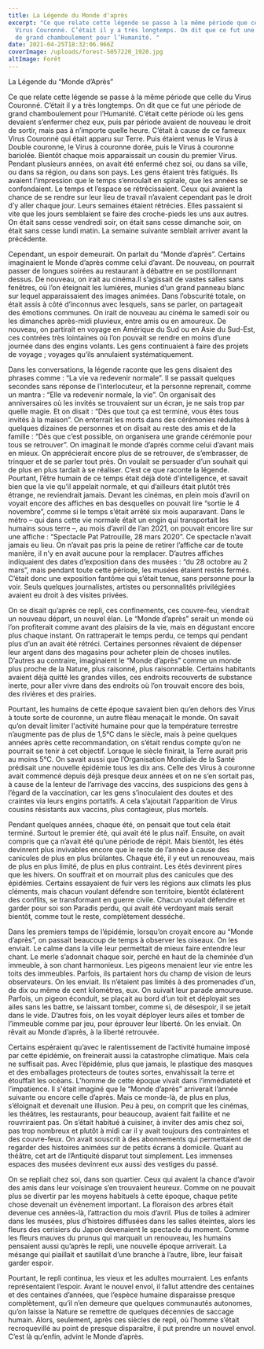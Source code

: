 ```yaml
---
title: La Légende du Monde d'après
excerpt: "Ce que relate cette légende se passe à la même période que celle du
  Virus Couronné. C’était il y a très longtemps. On dit que ce fut une période
  de grand chamboulement pour l’Humanité. "
date: 2021-04-25T18:32:06.966Z
coverImage: /uploads/forest-5057220_1920.jpg
altImage: Forêt
---
```

<!--StartFragment-->

La Légende du “Monde d’Après”



Ce que relate cette légende se passe à la même période que celle du Virus Couronné. C’était il y a très longtemps. On dit que ce fut une période de grand chamboulement pour l’Humanité. C’était cette période où les gens devaient s’enfermer chez eux, puis par période avaient de nouveau le droit de sortir, mais pas à n’importe quelle heure. C’était à cause de ce fameux Virus Couronné qui était apparu sur Terre. Puis étaient venus le Virus à Double couronne, le Virus à couronne dorée, puis le Virus à couronne bariolée. Bientôt chaque mois apparaissait un cousin du premier Virus. Pendant plusieurs années, on avait été enfermé chez soi, ou dans sa ville, ou dans sa région, ou dans son pays. Les gens étaient très fatigués. Ils avaient l’impression que le temps s’enroulait en spirale, que les années se confondaient. Le temps et l’espace se rétrécissaient. Ceux qui avaient la chance de se rendre sur leur lieu de travail n’avaient cependant pas le droit d’y aller chaque jour. Leurs semaines étaient rétrécies. Elles passaient si vite que les jours semblaient se faire des croche-pieds les uns aux autres. On était sans cesse vendredi soir, on était sans cesse dimanche soir, on était sans cesse lundi matin. La semaine suivante semblait arriver avant la précédente.



Cependant, un espoir demeurait. On parlait du “Monde d’après”. Certains imaginaient le Monde d’après comme celui d’avant. De nouveau, on pourrait passer de longues soirées au restaurant à débattre en se postillonnant dessus. De nouveau, on irait au cinéma.Il s’agissait de vastes salles sans fenêtres, où l’on éteignait les lumières, munies d’un grand panneau blanc sur lequel apparaissaient des images animées. Dans l’obscurité totale, on était assis à côté d’inconnus avec lesquels, sans se parler, on partageait des émotions communes. On irait de nouveau au cinéma le samedi soir ou les dimanches après-midi pluvieux, entre amis ou en amoureux. De nouveau, on partirait en voyage en Amérique du Sud ou en Asie du Sud-Est, ces contrées très lointaines où l’on pouvait se rendre en moins d’une journée dans des engins volants. Les gens continuaient à faire des projets de voyage ; voyages qu’ils annulaient systématiquement.



Dans les conversations, la légende raconte que les gens disaient des phrases comme : “La vie va redevenir normale”. Il se passait quelques secondes sans réponse de l’interlocuteur, et la personne reprenait, comme un mantra : “Elle va redevenir normale, la vie”. On organisait des anniversaires où les invités se trouvaient sur un écran, je ne sais trop par quelle magie. Et on disait : “Dès que tout ça est terminé, vous êtes tous invités à la maison”. On enterrait les morts dans des cérémonies réduites à quelques dizaines de personnes et on disait au reste des amis et de la famille : “Dès que c’est possible, on organisera une grande cérémonie pour tous se retrouver”. On imaginait le monde d’après comme celui d’avant mais en mieux. On apprécierait encore plus de se retrouver, de s’embrasser, de trinquer et de se parler tout près. On voulait se persuader d’un souhait qui de plus en plus tardait à se réaliser. C’est ce que raconte la légende. Pourtant, l’être humain de ce temps était déjà doté d’intelligence, et savait bien que la vie qu’il appelait normale, et qui d’ailleurs était plutôt très étrange, ne reviendrait jamais. Devant les cinémas, en plein mois d’avril on voyait encore des affiches en bas desquelles on pouvait lire “sortie le 4 novembre”, comme si le temps s’était arrêté six mois auparavant. Dans le métro – qui dans cette vie normale était un engin qui transportait les humains sous terre –, au mois d’avril de l’an 2021, on pouvait encore lire sur une affiche : “Spectacle Pat Patrouille, 28 mars 2020”. Ce spectacle n’avait jamais eu lieu. On n’avait pas pris la peine de retirer l’affiche car de toute manière, il n’y en avait aucune pour la remplacer. D’autres affiches indiquaient des dates d’exposition dans des musées : “du 28 octobre au 2 mars”, mais pendant toute cette période, les musées étaient restés fermés. C’était donc une exposition fantôme qui s’était tenue, sans personne pour la voir. Seuls quelques journalistes, artistes ou personnalités privilégiées avaient eu droit à des visites privées.



On se disait qu’après ce repli, ces confinements, ces couvre-feu, viendrait un nouveau départ, un nouvel élan. Le “Monde d’après” serait un monde où l’on profiterait comme avant des plaisirs de la vie, mais en dégustant encore plus chaque instant. On rattraperait le temps perdu, ce temps qui pendant plus d’un an avait été rétréci. Certaines personnes rêvaient de dépenser leur argent dans des magasins pour acheter plein de choses inutiles. D’autres au contraire, imaginaient le “Monde d’après” comme un monde plus proche de la Nature, plus raisonné, plus raisonnable. Certains habitants avaient déjà quitté les grandes villes, ces endroits recouverts de substance inerte, pour aller vivre dans des endroits où l’on trouvait encore des bois, des rivières et des prairies.



Pourtant, les humains de cette époque savaient bien qu’en dehors des Virus à toute sorte de couronne, un autre fléau menaçait le monde. On savait qu’on devait limiter l'activité humaine pour que la température terrestre n’augmente pas de plus de 1,5°C dans le siècle, mais à peine quelques années après cette recommandation, on s’était rendus compte qu’on ne pourrait se tenir à cet objectif. Lorsque le siècle finirait, la Terre aurait pris au moins 5°C. On savait aussi que l’Organisation Mondiale de la Santé prédisait une nouvelle épidémie tous les dix ans. Celle des Virus à couronne avait commencé depuis déjà presque deux années et on ne s’en sortait pas, à cause de la lenteur de l’arrivage des vaccins, des suspicions des gens à l’égard de la vaccination, car les gens s’inoculaient des doutes et des craintes via leurs engins portatifs. A cela s’ajoutait l’apparition de Virus cousins résistants aux vaccins, plus contagieux, plus mortels.



Pendant quelques années, chaque été, on pensait que tout cela était terminé. Surtout le premier été, qui avait été le plus naïf. Ensuite, on avait compris que ça n’avait été qu’une période de répit. Mais bientôt, les étés devinrent plus invivables encore que le reste de l’année à cause des canicules de plus en plus brûlantes. Chaque été, il y eut un renouveau, mais de plus en plus limité, de plus en plus contraint. Les étés devinrent pires que les hivers. On souffrait et on mourrait plus des canicules que des épidémies. Certains essayaient de fuir vers les régions aux climats les plus cléments, mais chacun voulant défendre son territoire, bientôt éclatèrent des conflits, se transformant en guerre civile. Chacun voulait défendre et garder pour soi son Paradis perdu, qui avait été verdoyant mais serait bientôt, comme tout le reste, complètement desséché.



Dans les premiers temps de l’épidémie, lorsqu’on croyait encore au “Monde d’après”, on passait beaucoup de temps à observer les oiseaux. On les enviait. Le calme dans la ville leur permettait de mieux faire entendre leur chant. Le merle s’adonnait chaque soir, perché en haut de la cheminée d’un immeuble, à son chant harmonieux. Les pigeons menaient leur vie entre les toits des immeubles. Parfois, ils partaient hors du champ de vision de leurs observateurs. On les enviait. Ils n’étaient pas limités à des promenades d’un, de dix ou même de cent kilomètres, eux. On suivait leur parade amoureuse. Parfois, un pigeon éconduit, se plaçait au bord d’un toit et déployait ses ailes sans les battre, se laissant tomber, comme si, de désespoir, il se jetait dans le vide. D’autres fois, on les voyait déployer leurs ailes et tomber de l’immeuble comme par jeu, pour éprouver leur liberté. On les enviait. On rêvait au Monde d’après, à la liberté retrouvée.



Certains espéraient qu’avec le ralentissement de l’activité humaine imposé par cette épidémie, on freinerait aussi la catastrophe climatique. Mais cela ne suffisait pas. Avec l’épidémie, plus que jamais, le plastique des masques et des emballages protecteurs de toutes sortes, envahissait la terre et étouffait les océans. L’homme de cette époque vivait dans l’immédiateté et l’impatience. Il s'était imaginé que le “Monde d’après” arriverait l’année suivante ou encore celle d’après. Mais ce monde-là, de plus en plus, s’éloignait et devenait une illusion. Peu à peu, on comprit que les cinémas, les théâtres, les restaurants, pour beaucoup, avaient fait faillite et ne rouvriraient pas. On s’était habitué à cuisiner, à inviter des amis chez soi, pas trop nombreux et plutôt à midi car il y avait toujours des contraintes et des couvre-feux. On avait souscrit à des abonnements qui permettaient de regarder des histoires animées sur de petits écrans à domicile. Quant au théâtre, cet art de l’Antiquité disparut tout simplement. Les immenses espaces des musées devinrent eux aussi des vestiges du passé.



On se repliait chez soi, dans son quartier. Ceux qui avaient la chance d’avoir des amis dans leur voisinage s’en trouvaient heureux. Comme on ne pouvait plus se divertir par les moyens habituels à cette époque, chaque petite chose devenait un événement important. La floraison des arbres était devenue ces années-là, l’attraction du mois d’avril. Plus de toiles à admirer dans les musées, plus d’histoires diffusées dans les salles éteintes, alors les fleurs des cerisiers du Japon devenaient le spectacle du moment. Comme les fleurs mauves du prunus qui marquait un renouveau, les humains pensaient aussi qu’après le repli, une nouvelle époque arriverait. La mésange qui piaillait et sautillait d’une branche à l’autre, libre, leur faisait garder espoir.



Pourtant, le repli continua, les vieux et les adultes mourraient. Les enfants représentaient l’espoir. Avant le nouvel envol, il fallut attendre des centaines et des centaines d’années, que l’espèce humaine disparaisse presque complètement, qu’il n’en demeure que quelques communautés autonomes, qu’on laisse la Nature se remettre de quelques décennies de saccage humain. Alors, seulement, après ces siècles de repli, où l’homme s’était recroquevillé au point de presque disparaître, il put prendre un nouvel envol. C’est là qu’enfin, advint le Monde d’après.

<!--EndFragment-->